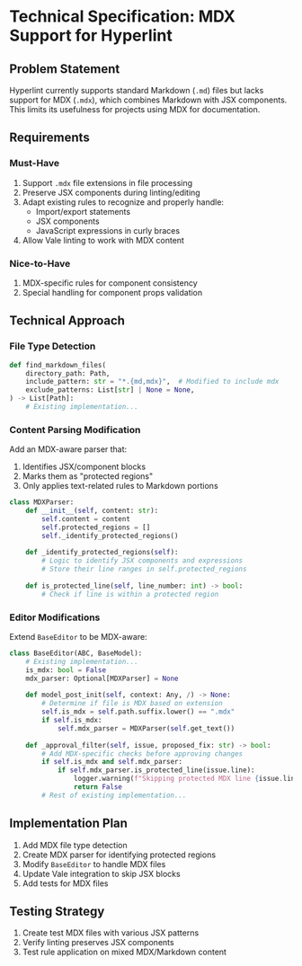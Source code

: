# Technical Specification: MDX Support for Hyperlint

## Problem Statement
Hyperlint currently supports standard Markdown (`.md`) files but lacks support for MDX (`.mdx`), which combines Markdown with JSX components. This limits its usefulness for projects using MDX for documentation.

## Requirements

### Must-Have
1. Support `.mdx` file extensions in file processing
2. Preserve JSX components during linting/editing
3. Adapt existing rules to recognize and properly handle:
   - Import/export statements
   - JSX components
   - JavaScript expressions in curly braces
4. Allow Vale linting to work with MDX content

### Nice-to-Have
1. MDX-specific rules for component consistency
2. Special handling for component props validation

## Technical Approach

### File Type Detection
```python
def find_markdown_files(
    directory_path: Path,
    include_pattern: str = "*.{md,mdx}",  # Modified to include mdx
    exclude_patterns: List[str] | None = None,
) -> List[Path]:
    # Existing implementation...
```

### Content Parsing Modification
Add an MDX-aware parser that:
1. Identifies JSX/component blocks
2. Marks them as "protected regions"
3. Only applies text-related rules to Markdown portions

```python
class MDXParser:
    def __init__(self, content: str):
        self.content = content
        self.protected_regions = []
        self._identify_protected_regions()
        
    def _identify_protected_regions(self):
        # Logic to identify JSX components and expressions
        # Store their line ranges in self.protected_regions
        
    def is_protected_line(self, line_number: int) -> bool:
        # Check if line is within a protected region
```

### Editor Modifications
Extend `BaseEditor` to be MDX-aware:

```python
class BaseEditor(ABC, BaseModel):
    # Existing implementation...
    is_mdx: bool = False
    mdx_parser: Optional[MDXParser] = None
    
    def model_post_init(self, context: Any, /) -> None:
        # Determine if file is MDX based on extension
        self.is_mdx = self.path.suffix.lower() == ".mdx"
        if self.is_mdx:
            self.mdx_parser = MDXParser(self.get_text())
            
    def _approval_filter(self, issue, proposed_fix: str) -> bool:
        # Add MDX-specific checks before approving changes
        if self.is_mdx and self.mdx_parser:
            if self.mdx_parser.is_protected_line(issue.line):
                logger.warning(f"Skipping protected MDX line {issue.line}")
                return False
        # Rest of existing implementation...
```

## Implementation Plan
1. Add MDX file type detection
2. Create MDX parser for identifying protected regions
3. Modify `BaseEditor` to handle MDX files
4. Update Vale integration to skip JSX blocks
5. Add tests for MDX files

## Testing Strategy
1. Create test MDX files with various JSX patterns
2. Verify linting preserves JSX components
3. Test rule application on mixed MDX/Markdown content